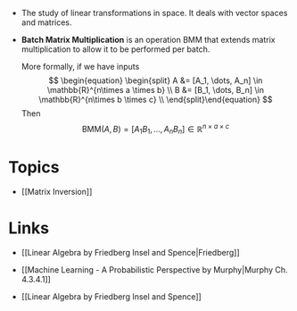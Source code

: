 * The study of linear transformations in space. It deals with vector spaces and matrices. 

* **Batch Matrix Multiplication** is an operation $\text{BMM}$ that extends matrix multiplication to allow it to be performed per batch.
  
  More formally, if we have inputs
  $$
  \begin{equation} \begin{split}
  A &= [A_1, \dots, A_n] \in \mathbb{R}^{n\times a \times b} \\
  B &= [B_1, \dots, B_n] \in \mathbb{R}^{n\times b \times c} \\
  \end{split}\end{equation}
  $$
  Then 
  $$
  \text{BMM}(A,B)=[A_1 B_1, \dots, A_n B_n] \in \mathbb{R}^{n\times a \times c}
  $$


# Topics
* [[Matrix Inversion]]
# Links
* [[Linear Algebra by Friedberg Insel and Spence|Friedberg]]
* [[Machine Learning - A Probabilistic Perspective by Murphy|Murphy Ch. 4.3.4.1]]

* [[Linear Algebra by Friedberg Insel and Spence]]